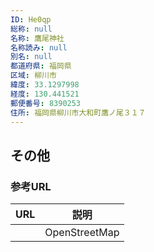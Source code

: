 ```yaml
---
ID: He0qp
総称: null
名称: 鷹尾神社
名称読み: null
別名: null
都道府県: 福岡県
区域: 柳川市
緯度: 33.1297998
経度: 130.441521
郵便番号: 8390253
住所: 福岡県柳川市大和町鷹ノ尾３１７
---
```


## その他

### 参考URL

| URL | 説明          |
| --- | ------------- |
|     | OpenStreetMap |
